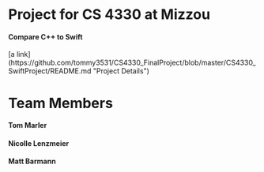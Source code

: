 <h1> Project for CS 4330 at Mizzou </h1>
<h4>Compare C++ to Swift </h4>
[a link](https://github.com/tommy3531/CS4330_FinalProject/blob/master/CS4330_SwiftProject/README.md "Project Details")
<h1> Team Members</h1>
<h4> Tom Marler </h4>
<h4> Nicolle Lenzmeier</h4>
<h4> Matt Barmann</h4>
